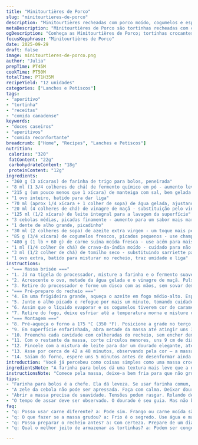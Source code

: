 ```yaml
---
title: "Minitourtières de Porco"
slug: "minitourtieres-de-porco"
description: "Minitourtières recheadas com porco moído, cogumelos e especiarias, com massa brisée feita em casa. Uma mistura de texturas entre o crocante da massa e a suculência do recheio aromático. Perfeitas para petiscar, festas ou para aquele jantar mais informal, onde o cheiro no forno antecipa a explosão de sabores. A massa tem toque de vinagre branco para ajudar na textura e elasticidade, evitando ressecamento. Revestidas com uma lavagem de leite para um dourado natural. Experimentadas, testadas, com leves ajustes para otimizar sabor e textura sem complicações."
metaDescription: "Minitourtières de Porco são tortinhas recheadas com carne suína, cogumelos e especiarias; perfeitas para festas e encontros informais."
ogDescription: "Conheça as Minitourtières de Porco; tortinhas crocantes com recheio suculento de carne suína e cogumelos, perfeitas para qualquer ocasião."
focusKeyphrase: "Minitourtières de Porco"
date: 2025-09-29
draft: false
image: minitourtieres-de-porco.png
author: "Julia"
prepTime: PT45M
cookTime: PT50M
totalTime: PT1H35M
recipeYield: "12 unidades"
categories: ["Lanches e Petiscos"]
tags:
- "aperitivo"
- "tortinha"
- "receitas"
- "comida canadense"
keywords:
- "doces caseiros"
- "aperitivos"
- "comida reconfortante"
breadcrumb: ["Home", "Recipes", "Lanches e Petiscos"]
nutrition: 
 calories: "320"
 fatContent: "22g"
 carbohydrateContent: "18g"
 proteinContent: "12g"
ingredients:
- "360 g (3 xícaras) de farinha de trigo para bolos, peneirada"
- "8 ml (1 3/4 colheres de chá) de fermento químico em pó - aumento leve para dar leveza na massa"
- "215 g (um pouco menos que 1 xícara) de manteiga com sal, bem gelada e cortada em cubos"
- "1 ovo inteiro, batido para dar liga"
- "70 ml (aprox 1/4 xícara + 1 colher de sopa) de água gelada, ajustando se necessário"
- "20 ml (4 colheres de chá) de vinagre de maçã - substituição pelo vinagre branco para suavizar aroma"
- "125 ml (1/2 xícara) de leite integral para a lavagem da superfície"
- "3 cebolas médias, picadas finamente - aumento para um sabor mais marcante"
- "1 dente de alho grande, picadinho"
- "30 ml (2 colheres de sopa) de azeite extra virgem - um toque mais perfumado"
- "85 g (3/4 xícara) de cogumelos frescos, picados pequenos - use champignon ou shimeji para um charme extra"
- "480 g (1 lb + 60 g) de carne suína moída fresca - use acém para mais sabor ou lombo para menos gordura"
- "1 ml (1/4 colher de chá) de cravo-da-índia moído - cuidado para não dominar, eleva aroma"
- "3 ml (1/2 colher de chá) de tomilho seco - substituindo sarriette para uma nota terrosa diferente"
- "1 ovo extra, batido para misturar no recheio, traz umidade e liga"
instructions:
- "=== Massa brisée ==="
- "1. Já na tigela do processador, misture a farinha e o fermento suavemente, para dar leveza à massa. Junte a manteiga gelada e acione o pulsar. A textura que deve surgir lembra areia grossa com pedacinhos; evite processar demais para não aquecer a manteiga e perder crocância."
- "2. Acrescente o ovo, metade da água gelada e o vinagre de maçã. Pulsar poucos segundos até ver pequenos aglomerados começando a formar. Se a massa ainda estiver muito seca, adicione o restante da água com cuidado, uma colher por vez — a ideia é conseguir um disco maleável, mas nada pegajoso."
- "3. Retire do processador e forme um disco com as mãos, sem sovar demais. Envolva em filme plástico e leve à geladeira por pelo menos 50 minutos — isso evita que a manteiga derreta rápido e ajuda no manuseio posterior."
- "=== Pré-preparo do recheio ==="
- "4. Em uma frigideira grande, aqueça o azeite em fogo médio-alto. Espalhe bem os pedaços de cebola; deixe refogar até começarem a dourar nas bordas, cerca de 5 minutos. O cheiro já é um convite."
- "5. Junte o alho picado e refogue por mais um minuto, tomando cuidado para não queimar. Logo depois, adicione os cogumelos picados. Vá mexendo e deixando que liberem toda a água — esse processo é fundamental para evitar uma torta encharcada."
- "6. Assim que o líquido evaporar e os cogumelos tiverem cor de caramelo, acrescente a carne suína moída. Quebre-a com uma colher de pau, mexa até ficar bem cozida e sem partes rosadas. Tempere com sal, pimenta, cravo em pó e tomilho seco. Mantenha no fogo só o tempo do cozimento para não ressecar."
- "7. Retire do fogo, deixe esfriar até a temperatura morna e misture o ovo batido. Esse truque evita que o recheio fique seco dentro da massa. Guarde até o uso."
- "=== Montagem ==="
- "8. Pré-aqueça o forno a 175 °C (350 °F). Posicione a grade no terço inferior para que o calor seja uniforme na base. Prepare uma assadeira com forma para muffins, untada levemente ou com papel manteiga para garantir que as minitortinhas soltem fácil."
- "9. Em superfície enfarinhada, abra metade da massa até atingir uns 3 mm de espessura, faça círculos com cortadores de 13 cm, tentando manter as bordas limpas para uma boa vedação. Forre as cavidades da forma com esses círculos, pressionando levemente para formar a base."
- "10. Preencha cada cavidade com colheradas do recheio, sem encher demais para evitar transbordar na hora de fechar."
- "11. Com o restante da massa, corte círculos menores, uns 9 cm de diâmetro. Umedeça ligeiramente as bordas das tortinhas com pincel ou dedo molhado e posicione os círculos menores por cima. Aperte as bordas para fechar bem, evitando que abram no forno. Faça uma pequena incisão no centro de cada para o vapor escapar."
- "12. Pincele com a mistura de leite para dar um dourado elegante, atenção para não exagerar para não umedecer demais."
- "13. Asse por cerca de 42 a 48 minutos, observando pela cor — a massa deve ficar dourada, firme e crocante. Se sentir que está dourando rápido demais, reduzir um pouco a temperatura e prolongar o cozimento ajusta o resultado."
- "14. Saiam do forno, espere uns 5 minutos antes de desenformar ainda quente; facilita e evita desmanchar. Servir usando aquela colher de chá pra conseguir levantar sem quebrar. Quentinho é melhor, mas também vão bem em temperatura ambiente."
introduction: "Você já percebeu como coisas simples como uma massa crocante e um recheio com um aroma marcante fazem toda a diferença? A minitourtière é um clássico que adoro revisitar, principalmente para ocasiões onde quero algo que pareça elaborado sem ser complicado. A massa brisée ganha aquele toque especial da manteiga gelada e vinho de maçã para ficar macia mas firme, finalizada com uma lavagem de leite que dá aquela crosta dourada única. Já no recheio, a escolha do porco moído com cogumelos e especiarias cria um equilíbrio muito interessante entre umami e frescor. O segredo está em prestar atenção nos detalhes; a textura da massa e o cozimento certo do recheio. Se você curte cozinhar com paciência e um pouco de senso prático, vai sair com um pequeno banquete nas mãos."
ingredientsNote: "A farinha para bolos dá uma textura mais leve que a de trigo comum, mas se só tiver farinha comum, funciona na boa, só vai deixar a massa um pouco mais firme. A manteiga precisa estar gelada; é o que cria aquelas pequenas bolhas na massa final, que viram crocância ao assar. Aliás, manteiga com sal não é opcional aqui, você controla o salgado no recheio, mas sem a manteiga com sal a massa fica meio sem graça. Vinagre de maçã substitui o branco, não influencia sabor, só ajuda a evitar que a massa fique pesada ou borrachuda. Cogumelos podem ser seus preferidos, só dê o trabalho de secar depois de refogar para o recheio não ficar molhado. O toque do cravo é delicado, não exagere; tomilho substitui a sarriette tradicional com um frescor terroso que descobri e virou favorito. O ovo no recheio é uma faca de dois gumes - muita gente pula, mas passo a passo vi que a liga evita que lembre carne seca."
instructionsNote: "Comece pela massa, deixe-a bem fria para que não grude e fique fácil de manejar. Processar a manteiga pouco tempo, tratando-a como pedaços pequenos, é o truque para que a massa fique crocante. O uso do vinagre ajuda a manter a elasticidade da massa, facilitando abrir sem rasgar. A pré-cozedura dos itens do recheio é fundamental para evitar umidade excessiva — o cozinhar pra evaporar é o passo mais ignorado e que me rendeu tortas encharcadas. A montagem pede delicadeza e capricho; molhar a borda do círculo maior faz toda a diferença para evitar vazamentos. Incisão no topo cria escape pro vapor, evita empolgar. No forno, fique de olho: dourado forte, crosta firme e cheiro que invade a casa são sinais de que está pronto. Teste do palito funciona para massa mas não para recheio; confie nos sentidos. Dê um descanso breve antes de desenformar, a estrutura fica mais firme."
tips:
- "Farinha para bolos é a chefe. Ela dá leveza. Se usar farinha comum, a textura menos crocante. Sal na manteiga é essencial, nada de manteiga sem sal. Também, o vinagre de maçã ajuda, não adiciona sabor, mas dá leveza. Sempre teste a textura da massa. Se não der liga, ajuste com água gelada. Não tenha pressa."
- "A zele da cebola não pode ser apressada. Faça com calma. Deixar dourar é crucial. Aromas vão encher a cozinha, não queime! Adicionar os cogumelos depois é sacada. Eles precisam soltar água primeira. Diga não a recheios encharcados. O ovo misturado ao recheio? Humidade controlada. Dê uma chance a cada passo."
- "Abrir a massa precisa de suavidade. Tensões podem rasgar. Rolando devagar, fique atento ao formato. Molhar as bordas é truque. A vedação é tudo para evitar vazamentos. E a incisão no topo? Essencial. Se não, vapor acaba estourando tudo. Não se esqueça de pré-aquecer o forno antes, ajuste a grade."
- "O tempo de assar deve ser observado. O dourado é seu guia. Mas não brinque com temperaturas. A massa dourou? Olhe. Se rápido demais, baixe e ajuste. Não confie em palitinhos para o recheio. Se confiar, periga ficar cru. Em vez disso, deixe esfriar um pouco antes de servir; desmonte fácil e sabor fica intacto."
faq:
- "q: Posso usar carne diferente? a: Pode sim. Frango ou carne moída são boas opções. Mas fique de olho nas mudanças de tempo de cozimento."
- "q: O que fazer se a massa grudou? a: Frio é o segredo. Use água e mantenha tudo na geladeira. Se continuar pegajosa, enfarinhe a superfície e abra devagar."
- "q: Posso preparar o recheio antes? a: Com certeza. Prepare de um dia para o outro. Recheio frio pode ser guardado por até três dias. E evite umidade."
- "q: Qual o melhor jeito de armazenar as tortinhas? a: Podem ser congeladas, cruas ou assadas. Para congelar, envolva em plástico. Depois é só assar de novo direto do congelador."

---
```

